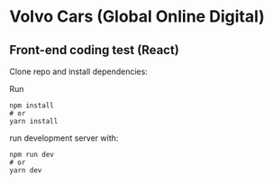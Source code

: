 # Volvo Cars (Global Online Digital)

## Front-end coding test (React)

Clone repo and install dependencies:

Run

```
npm install
# or
yarn install
```

run development server with:

```
npm run dev
# or
yarn dev
```
